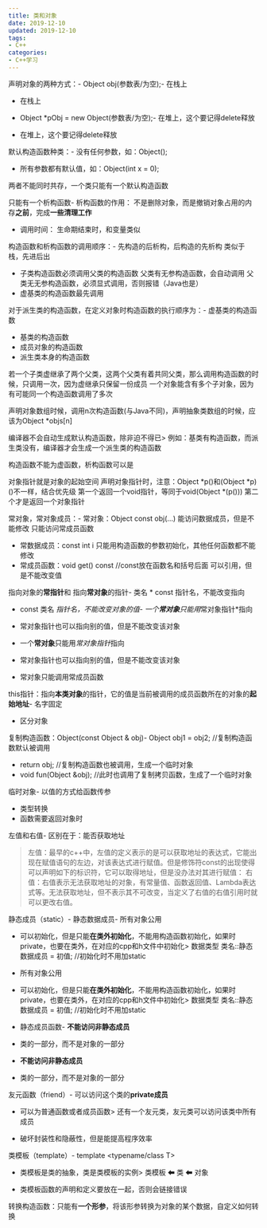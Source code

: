 ```yaml
---
title: 类和对象
date: 2019-12-10
updated: 2019-12-10
tags:
- C++
categories:
- C++学习
---
```


声明对象的两种方式：- Object obj(参数表/为空);- 在栈上

- 在栈上
- Object *pObj = new Object(参数表/为空);- 在堆上，这个要记得delete释放

- 在堆上，这个要记得delete释放



默认构造函数种类：- 没有任何参数，如：Object();
- 所有参数都有默认值，如：Object(int x = 0);

两者不能同时共存，一个类只能有一个默认构造函数


只能有一个析构函数- 析构函数的作用：
不是删除对象，而是撤销对象占用的内存**之前**，完成**一些清理工作**
- 调用时间：
生命期结束时，和变量类似



构造函数和析构函数的调用顺序：- 先构造的后析构，后构造的先析构
类似于栈，先进后出
- 子类构造函数必须调用父类的构造函数
父类有无参构造函数，会自动调用
父类无无参构造函数，必须显式调用，否则报错（Java也是）
- 虚基类的构造函数最先调用



对于派生类的构造函数，在定义对象时构造函数的执行顺序为：- 虚基类的构造函数
- 基类的构造函数
- 成员对象的构造函数
- 派生类本身的构造函数

若一个子类虚继承了两个父类，这两个父类有着共同父类，那么调用构造函数的时候，只调用一次，因为虚继承只保留一份成员
一个对象能含有多个子对象，因为有可能同一个构造函数调用了多次


声明对象数组时候，调用n次构造函数(与Java不同)，声明抽象类数组的时候，应该为Object *objs[n]


编译器不会自动生成默认构造函数，除非迫不得已> 例如：基类有构造函数，而派生类没有，编译器才会生成一个派生类的构造函数



构造函数不能为虚函数，析构函数可以是


对象指针就是对象的起始空间
声明对象指针时，注意：Object *p()和(Object *p)()不一样，结合优先级
第一个返回一个void指针，等同于void(Object *(p()))
第二个才是返回一个对象指针


常对象，常对象成员：- 常对象：Object const obj(…)
能访问数据成员，但是不能修改
只能访问常成员函数
- 常数据成员：const int i
只能用构造函数的参数初始化，其他任何函数都不能修改
- 常成员函数：void get() const //const放在函数名和括号后面
可以引用，但是不能改变值



指向对象的**常指针**和 指向**常对象**的指针- 类名 * const 指针名，不能改变指向
- const 类名 *指针名，不能改变对象的值- 一个**常对象**只能用*常对象指针*指向
- 常对象指针也可以指向别的值，但是不能改变该对象

- 一个**常对象**只能用*常对象指针*指向
- 常对象指针也可以指向别的值，但是不能改变该对象
- 常对象只能调用常成员函数



this指针：指向**本类对象**的指针，它的值是当前被调用的成员函数所在的对象的**起始地址**- 名字固定
- 区分对象



复制构造函数：Object(const Object & obj)- Object obj1 = obj2; //复制构造函数默认被调用
- return obj; //复制构造函数也被调用，生成一个临时对象
- void fun(Object &obj); //此时也调用了复制拷贝函数，生成了一个临时对象



临时对象- 以值的方式给函数传参
- 类型转换
- 函数需要返回对象时



左值和右值- 区别在于：能否获取地址
> 左值：最早的c++中，左值的定义表示的是可以获取地址的表达式，它能出现在赋值语句的左边，对该表达式进行赋值。但是修饰符const的出现使得可以声明如下的标识符，它可以取得地址，但是没办法对其进行赋值：
> 右值：右值表示无法获取地址的对象，有常量值、函数返回值、Lambda表达式等。无法获取地址，但不表示其不可改变，当定义了右值的右值引用时就可以更改右值。




静态成员（static）- 静态数据成员- 所有对象公用
- 可以初始化，但是只能**在类外初始化**，不能用构造函数初始化，如果时private，也要在类外，在对应的cpp和h文件中初始化> 数据类型 类名::静态数据成员 = 初值; //初始化时不用加static


- 所有对象公用
- 可以初始化，但是只能**在类外初始化**，不能用构造函数初始化，如果时private，也要在类外，在对应的cpp和h文件中初始化> 数据类型 类名::静态数据成员 = 初值; //初始化时不用加static

- 静态成员函数- **不能访问非静态成员**
- 类的一部分，而不是对象的一部分

- **不能访问非静态成员**
- 类的一部分，而不是对象的一部分



友元函数（friend）- 可以访问这个类的**private成员**
- 可以为普通函数或者成员函数> 还有一个友元类，友元类可以访问该类中所有成员

- 破坏封装性和隐蔽性，但是能提高程序效率



类模板（template）- template <typename/class T>
- 类模板是类的抽象，类是类模板的实例> 类模板 ⬅ 类 ⬅ 对象

- 类模板函数的声明和定义要放在一起，否则会链接错误



转换构造函数：只能有**一个形参**，将该形参转换为对象的某个数据，自定义如何转换


